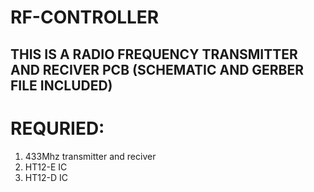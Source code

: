 # RF-CONTROLLER

## THIS IS A RADIO FREQUENCY TRANSMITTER AND RECIVER PCB (SCHEMATIC AND GERBER FILE INCLUDED)

# REQURIED:

1. 433Mhz transmitter and reciver
2. HT12-E IC
3. HT12-D IC

